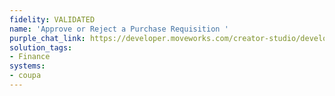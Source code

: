 ```yaml
---
fidelity: VALIDATED
name: 'Approve or Reject a Purchase Requisition '
purple_chat_link: https://developer.moveworks.com/creator-studio/developer-tools/purple-chat?conversation=%7B%22startTimestamp%22%3A%2211%3A43+AM%22%2C%22messages%22%3A%5B%7B%22parts%22%3A%5B%7B%22richText%22%3A%22I+need+to+approve+some+requisitions+in+Coupa.%22%7D%5D%2C%22role%22%3A%22user%22%7D%2C%7B%22parts%22%3A%5B%7B%22richText%22%3A%22No+problem.+Here+are+the+requisitions+pending+your+approval+in+%3Cb%3ECoupa%3C%2Fb%3E%3A%22%7D%2C%7B%22richText%22%3A%22%3Cul%3E%3Cli%3EREQ-1234%3A+Laptop+for+new+employee+%28requested+by+John+Doe%29%3C%2Fli%3E%3Cli%3EREQ-5678%3A+Office+supplies+%28requested+by+Jane+Smith%29%3C%2Fli%3E%3Cli%3EREQ-9012%3A+Travel+expenses+%28requested+by+Peter+Jones%29%3C%2Fli%3E%3C%2Ful%3E%22%7D%2C%7B%22richText%22%3A%22Which+requisition+would+you+like+to+approve%3F%22%7D%5D%2C%22role%22%3A%22assistant%22%7D%2C%7B%22parts%22%3A%5B%7B%22richText%22%3A%22REQ-1234%22%7D%5D%2C%22role%22%3A%22user%22%7D%2C%7B%22parts%22%3A%5B%7B%22richText%22%3A%22Okay%2C+you+want+to+approve+REQ-1234%3A+Laptop+for+new+employee+%28requested+by+John+Doe%29.%22%7D%2C%7B%22buttons%22%3A%5B%7B%22buttonText%22%3A%22Approve%22%2C%22style%22%3A%22filled%22%7D%2C%7B%22buttonText%22%3A%22Reject%22%2C%22style%22%3A%22outlined%22%7D%2C%7B%22buttonText%22%3A%22Cancel%22%2C%22style%22%3A%22outlined%22%7D%5D%7D%5D%2C%22role%22%3A%22assistant%22%7D%2C%7B%22parts%22%3A%5B%7B%22richText%22%3A%22Approve%22%7D%5D%2C%22role%22%3A%22user%22%7D%2C%7B%22parts%22%3A%5B%7B%22richText%22%3A%22Approved+REQ-1234.%22%7D%2C%7B%22citations%22%3A%5B%7B%22citationTitle%22%3A%22REQ-1234%22%2C%22connectorName%22%3A%22coupa%22%7D%5D%7D%5D%2C%22role%22%3A%22assistant%22%7D%5D%7D
solution_tags:
- Finance
systems:
- coupa
---
```

